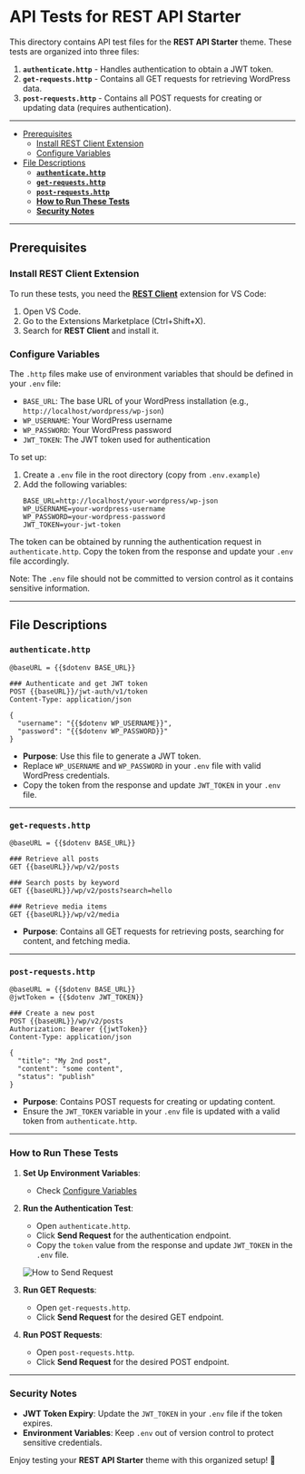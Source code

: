 <h1>API Tests for REST API Starter</h1>

This directory contains API test files for the **REST API Starter** theme. These tests are organized into three files:

1. **`authenticate.http`** - Handles authentication to obtain a JWT token.
2. **`get-requests.http`** - Contains all GET requests for retrieving WordPress data.
3. **`post-requests.http`** - Contains all POST requests for creating or updating data (requires authentication).

---

- [Prerequisites](#prerequisites)
  - [Install REST Client Extension](#install-rest-client-extension)
  - [Configure Variables](#configure-variables)
- [File Descriptions](#file-descriptions)
  - [**`authenticate.http`**](#authenticatehttp)
  - [**`get-requests.http`**](#get-requestshttp)
  - [**`post-requests.http`**](#post-requestshttp)
  - [**How to Run These Tests**](#how-to-run-these-tests)
  - [**Security Notes**](#security-notes)

---

## Prerequisites

### Install REST Client Extension
To run these tests, you need the **[REST Client](https://marketplace.visualstudio.com/items?itemName=humao.rest-client)** extension for VS Code:
1. Open VS Code.
2. Go to the Extensions Marketplace (Ctrl+Shift+X).
3. Search for **REST Client** and install it.

### Configure Variables
The `.http` files make use of environment variables that should be defined in your `.env` file:

- `BASE_URL`: The base URL of your WordPress installation (e.g., `http://localhost/wordpress/wp-json`)
- `WP_USERNAME`: Your WordPress username
- `WP_PASSWORD`: Your WordPress password
- `JWT_TOKEN`: The JWT token used for authentication

To set up:
1. Create a `.env` file in the root directory (copy from `.env.example`)
2. Add the following variables:
   ```env
   BASE_URL=http://localhost/your-wordpress/wp-json
   WP_USERNAME=your-wordpress-username
   WP_PASSWORD=your-wordpress-password
   JWT_TOKEN=your-jwt-token
   ```

The token can be obtained by running the authentication request in `authenticate.http`. Copy the token from the response and update your `.env` file accordingly.

Note: The `.env` file should not be committed to version control as it contains sensitive information.

---

## File Descriptions

### **`authenticate.http`**
```http
@baseURL = {{$dotenv BASE_URL}}

### Authenticate and get JWT token
POST {{baseURL}}/jwt-auth/v1/token
Content-Type: application/json

{
  "username": "{{$dotenv WP_USERNAME}}",
  "password": "{{$dotenv WP_PASSWORD}}"
}
```

- **Purpose**: Use this file to generate a JWT token.
- Replace `WP_USERNAME` and `WP_PASSWORD` in your `.env` file with valid WordPress credentials.
- Copy the token from the response and update `JWT_TOKEN` in your `.env` file.

---

### **`get-requests.http`**
```http
@baseURL = {{$dotenv BASE_URL}}

### Retrieve all posts
GET {{baseURL}}/wp/v2/posts

### Search posts by keyword
GET {{baseURL}}/wp/v2/posts?search=hello

### Retrieve media items
GET {{baseURL}}/wp/v2/media
```

- **Purpose**: Contains all GET requests for retrieving posts, searching for content, and fetching media.

---

### **`post-requests.http`**
```http
@baseURL = {{$dotenv BASE_URL}}
@jwtToken = {{$dotenv JWT_TOKEN}}

### Create a new post
POST {{baseURL}}/wp/v2/posts
Authorization: Bearer {{jwtToken}}
Content-Type: application/json

{
  "title": "My 2nd post",
  "content": "some content",
  "status": "publish"
}
```

- **Purpose**: Contains POST requests for creating or updating content.
- Ensure the `JWT_TOKEN` variable in your `.env` file is updated with a valid token from `authenticate.http`.

---

### **How to Run These Tests**
1. **Set Up Environment Variables**:
   - Check [Configure Variables](#configure-variables)

2. **Run the Authentication Test**:
   - Open `authenticate.http`.
   - Click **Send Request** for the authentication endpoint.
   - Copy the `token` value from the response and update `JWT_TOKEN` in the `.env` file.

    ![How to Send Request](https://i.ibb.co/sJsNvjK/how-to-send-request.png)

3. **Run GET Requests**:
   - Open `get-requests.http`.
   - Click **Send Request** for the desired GET endpoint.

4. **Run POST Requests**:
   - Open `post-requests.http`.
   - Click **Send Request** for the desired POST endpoint.

---

### **Security Notes**
- **JWT Token Expiry**: Update the `JWT_TOKEN` in your `.env` file if the token expires.
- **Environment Variables**: Keep `.env` out of version control to protect sensitive credentials.

Enjoy testing your **REST API Starter** theme with this organized setup! 🚀